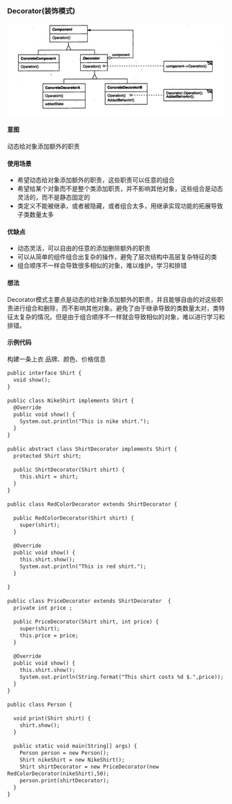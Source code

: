 ### Decorator(装饰模式)

![image](https://github.com/chenhh23/Design-Patterns/blob/master/design-picture/decorator.png)

#### 意图

动态给对象添加额外的职责

#### 使用场景
- 希望动态给对象添加额外的职责，这些职责可以任意的组合
- 希望给某个对象而不是整个类添加职责，并不影响其他对象，这些组合是动态灵活的，而不是静态固定的
- 类定义不能被继承，或者被隐藏，或者组合太多，用继承实现功能的拓展导致子类数量太多

#### 优缺点
- 动态灵活，可以自由的任意的添加删除额外的职责
- 可以从简单的组件组合出复杂的操作，避免了层次结构中高层复杂特征的类
- 组合顺序不一样会导致很多相似的对象，难以维护，学习和排错

#### 想法
Decorator模式主要点是动态的给对象添加额外的职责，并且能够自由的对这些职责进行组合和删除，而不影响其他对象。避免了由于继承导致的类数量太对，类特征太复杂的情况。但是由于组合顺序不一样就会导致相似的对象，难以进行学习和排错。

#### 示例代码
构建一条上衣 品牌、颜色、价格信息
```
public interface Shirt {
  void show();
}

public class NikeShirt implements Shirt {
  @Override
  public void show() {
    System.out.println("This is nike shirt.");
  }
}

public abstract class ShirtDecorator implements Shirt {
  protected Shirt shirt;

  public ShirtDecorator(Shirt shirt) {
    this.shirt = shirt;
  }
}

public class RedColorDecorator extends ShirtDecorator {

  public RedColorDecorator(Shirt shirt) {
    super(shirt);
  }

  @Override
  public void show() {
    this.shirt.show();
    System.out.println("This is red shirt.");
  }

}

public class PriceDecorator extends ShirtDecorator  {
  private int price ;

  public PriceDecorator(Shirt shirt, int price) {
    super(shirt);
    this.price = price;
  }

  @Override
  public void show() {
    this.shirt.show();
    System.out.println(String.format("This shirt costs %d $.",price));
  }
}

public class Person {

  void print(Shirt shirt) {
    shirt.show();
  }

  public static void main(String[] args) {
    Person person = new Person();
    Shirt nikeShirt = new NikeShirt();
    Shirt shirtDecorator = new PriceDecorator(new RedColorDecorator(nikeShirt),50);
    person.print(shirtDecorator);
  }
}

```

